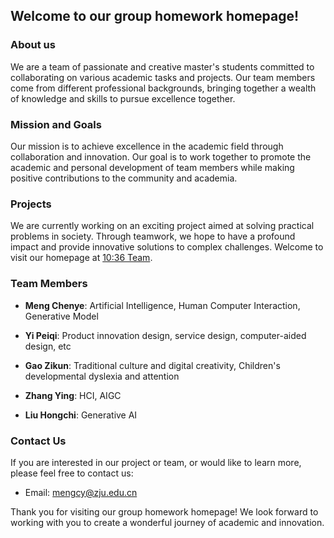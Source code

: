 ## Welcome to our group homework homepage!

### About us

We are a team of passionate and creative master's students committed to collaborating on various academic tasks and projects. Our team members come from different professional backgrounds, bringing together a wealth of knowledge and skills to pursue excellence together.

### Mission and Goals

Our mission is to achieve excellence in the academic field through collaboration and innovation. Our goal is to work together to promote the academic and personal development of team members while making positive contributions to the community and academia.

### Projects

We are currently working on an exciting project aimed at solving practical problems in society. Through teamwork, we hope to have a profound impact and provide innovative solutions to complex challenges. Welcome to visit our homepage at [10:36 Team](https://design-engineering.sixming.com/).

### Team Members

- **Meng Chenye**: Artificial Intelligence, Human Computer Interaction, Generative Model

- **Yi Peiqi**: Product innovation design, service design, computer-aided design, etc

- **Gao Zikun**: Traditional culture and digital creativity, Children's developmental dyslexia and attention

- **Zhang Ying**: HCI, AIGC

- **Liu Hongchi**: Generative AI

### Contact Us

If you are interested in our project or team, or would like to learn more, please feel free to contact us:

- Email: [mengcy@zju.edu.cn](mailto:mengcy@zju.edu.cn)

Thank you for visiting our group homework homepage! We look forward to working with you to create a wonderful journey of academic and innovation.